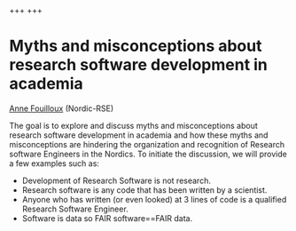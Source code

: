 +++
+++

# Myths and misconceptions about research software development in academia

[Anne Fouilloux](https://github.com/annefou) (Nordic-RSE)

The goal is to explore and discuss myths and misconceptions about research
software development in academia and how these myths and misconceptions are
hindering the organization and recognition of Research software Engineers in
the Nordics. To initiate the discussion, we will provide a few examples such
as:

* Development of Research Software is not research.
* Research software is any code that has been written by a scientist.
* Anyone who has written (or even looked) at 3 lines of code is a qualified
  Research Software Engineer.
* Software is data so FAIR software==FAIR data.
